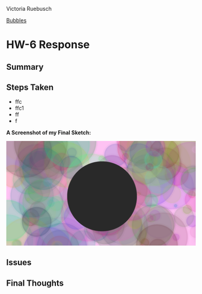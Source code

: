 Victoria Ruebusch

[Bubbles](https://vruebusch.github.io/120-work/hw-6/)

# **HW-6 Response**

## Summary



## Steps Taken
- ffc
- ffc1
- ff
- f

**A Screenshot of my Final Sketch:**

![Homework 6 Screenshot](hw_6_ss.png)

## Issues



## Final Thoughts
